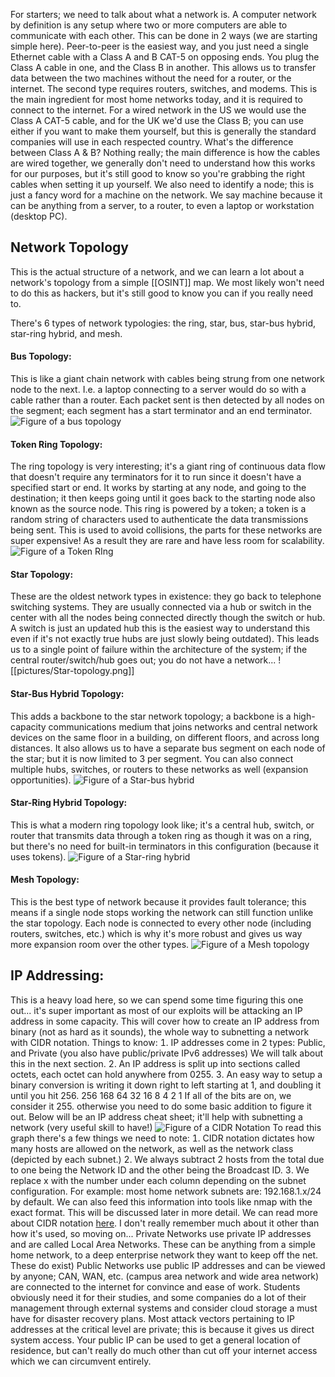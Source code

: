 For starters; we need to talk about what a network is. A computer network by definition is any setup where two or more computers are able to communicate with each other. This can be done in 2 ways (we are starting simple here). Peer-to-peer is the easiest way, and you just need a single Ethernet cable with a Class A and B CAT-5 on opposing ends. You plug the Class A cable in one, and the Class B in another. This allows us to transfer data between the two machines without the need for a router, or the internet. The second type requires routers, switches, and modems. This is the main ingredient for most home networks today, and it is required to connect to the internet. For a wired network in the US we would use the Class A CAT-5 cable, and for the UK we'd use the Class B; you can use either if you want to make them yourself, but this is generally the standard companies will use in each respected country. What's the difference between Class A & B? Nothing really; the main difference is how the cables are wired together, we generally don't need to understand how this works for our purposes, but it's still good to know so you're grabbing the right cables when setting it up yourself. We also need to identify a node; this is just a fancy word for a machine on the network. We say machine because it can be anything from a server, to a router, to even a laptop or workstation (desktop PC).

## Network Topology
This is the actual structure of a network, and we can learn a lot about a network's topology from a simple [[OSINT]] map. We most likely won't need to do this as hackers, but it's still good to know you can if you really need to.

There's 6 types of network typologies: the ring, star, bus, star-bus hybrid, star-ring hybrid, and mesh.
#### Bus Topology:
This is like a giant chain network with cables being strung from one network node to the next. I.e. a laptop connecting to a server would do so with a cable rather than a router. Each packet sent is then detected by all nodes on the segment; each segment has a start terminator and an end terminator.
![Figure of a bus topology](https://github.com/GuiltedRose/notes/blob/main/pictures/Bus-topology.png?raw=true)
#### Token Ring Topology:
The ring topology is very interesting; it's a giant ring of continuous data flow that doesn't require any terminators for it to run since it doesn't have a specified start or end. It works by starting at any node, and going to the destination; it then keeps going until it goes back to the starting node also known as the source node. This ring is powered by a token; a token is a random string of characters used to authenticate the data transmissions being sent. This is used to avoid collisions, the parts for these networks are super expensive! As a result they are rare and have less room for scalability.
![Figure of a Token RIng](https://github.com/GuiltedRose/notes/blob/main/pictures/Token-ring.png?raw=true)

#### Star Topology:
These are the oldest network types in existence: they go back to telephone switching systems. They are usually connected via a hub or switch in the center with all the nodes being connected directly though the switch or hub. A switch is just an updated hub this is the easiest way to understand this even if it's not exactly true hubs are just slowly being outdated). This leads us to a single point of failure within the architecture of the system; if the central router/switch/hub goes out; you do not have a network...
![[pictures/Star-topology.png]]

#### Star-Bus Hybrid Topology:
This adds a backbone to the star network topology; a backbone is a high-capacity communications medium that joins networks and central network devices on the same floor in a building, on different floors, and across long distances. It also allows us to have a separate bus segment on each node of the star; but it is now limited to 3 per segment. You can also connect multiple hubs, switches, or routers to these networks as well (expansion opportunities).
![Figure of a Star-bus hybrid](https://github.com/GuiltedRose/notes/blob/main/pictures/Star-bus-hybrid.png?raw=true)

#### Star-Ring Hybrid Topology:
This is what a modern ring topology look like; it's a central hub, switch, or router that transmits data through a token ring as though it was on a ring, but there's no need for built-in terminators in this configuration (because it uses tokens).
![Figure of a Star-ring hybrid](https://github.com/GuiltedRose/notes/blob/main/pictures/Star-ring-hybrid.png?raw=true)

#### Mesh Topology:
This is the best type of network because it provides fault tolerance; this means if a single node stops working the network can still function unlike the star topology. Each node is connected to every other node (including routers, switches, etc.) which is why it's more robust and gives us way more expansion room over the other types.
![Figure of a Mesh topology](https://github.com/GuiltedRose/notes/blob/main/pictures/Mesh-topology.png?raw=true)

## IP Addressing:
This is a heavy load here, so we can spend some time figuring this one out... it's super important as most of our exploits will be attacking an IP address in some capacity. This will cover how to create an IP address from binary (not as hard as it sounds), the whole way to subnetting a network with CIDR notation. Things to know:  IP addresses come in 2 types: Public, and Private (you also have public/private IPv6 addresses) We will talk about this in the next section.  An IP address is split up into sections called octets, each octet can hold anywhere from 0255.  An easy way to setup a binary conversion is writing it down right to left starting at 1, and doubling it until you hit 256. 256 168 64 32 16 8 4 2 1 If all of the bits are on, we consider it 255. otherwise you need to do some basic addition to figure it out. Below will be an IP address cheat sheet; it'll help with subnetting a network (very useful skill to have!)
![Figure of a CIDR Notation](https://github.com/GuiltedRose/notes/blob/main/pictures/CIDR-notation-cheatsheet.png?raw=true)
To read this graph there's a few things we need to note: 
	 CIDR notation dictates how many hosts are allowed on the network, as well as the network class (depicted by each subnet.) 
	 We always subtract 2 hosts from the total due to one being the Network ID and the other being the Broadcast ID. 
	 We replace x with the number under each column depending on the subnet configuration. For example: most home network subnets are: 192.168.1.x/24 by default. We can also feed this information into tools like nmap with the exact format. This will be discussed later in more detail. We can read more about CIDR notation [here](https://whatismyipaddress.com/cidr). I don't really remember much about it other than how it's used, so moving on... Private Networks use private IP addresses and are called Local Area Networks. These can be anything from a simple home network, to a deep enterprise network they want to keep off the net. These do exist) Public Networks use public IP addresses and can be viewed by anyone; CAN, WAN, etc. (campus area network and wide area network) are connected to the internet for convince and ease of work. Students obviously need it for their studies, and some companies do a lot of their management through external systems and consider cloud storage a must have for disaster recovery plans. Most attack vectors pertaining to IP addresses at the critical level are private; this is because it gives us direct system access. Your public IP can be used to get a general location of residence, but can't really do much other than cut off your internet access which we can circumvent entirely.
